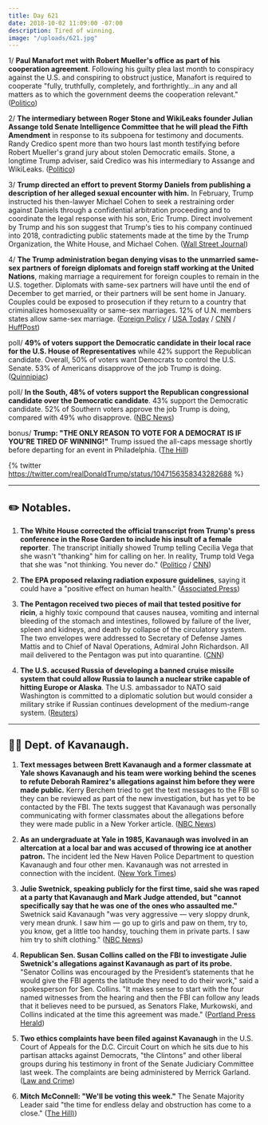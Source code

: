 ```yaml
---
title: Day 621
date: 2018-10-02 11:09:00 -07:00
description: Tired of winning.
image: "/uploads/621.jpg"
---
```


1/ **Paul Manafort met with Robert Mueller's office as part of his cooperation agreement**. Following his guilty plea last month to conspiracy against the U.S. and conspiring to obstruct justice, Manafort is required to cooperate "fully, truthfully, completely, and forthrightly…in any and all matters as to which the government deems the cooperation relevant." ([Politico](https://www.politico.com/story/2018/10/01/paul-manafort-meets-mueller-prosecutors-855388))

2/ **The intermediary between Roger Stone and WikiLeaks founder Julian Assange told Senate Intelligence Committee that he will plead the Fifth Amendment** in response to its subpoena for testimony and documents. Randy Credico spent more than two hours last month testifying before Robert Mueller's grand jury about stolen Democratic emails. Stone, a longtime Trump adviser, said Credico was his intermediary to Assange and WikiLeaks. ([Politico](https://www.politico.com/story/2018/10/01/roger-stone-associate-senate-panel-855644))

3/ **Trump directed an effort to prevent Stormy Daniels from publishing a description of her alleged sexual encounter with him.** In February, Trump instructed his then-lawyer Michael Cohen to seek a restraining order against Daniels through a confidential arbitration proceeding and to coordinate the legal response with his son, Eric Trump. Direct involvement by Trump and his son suggest that Trump's ties to his company continued into 2018, contradicting public statements made at the time by the Trump Organization, the White House, and Michael Cohen. ([Wall Street Journal](https://www.wsj.com/articles/trump-directed-legal-action-to-enforce-stormy-danielss-hush-agreement-1538478000))

4/ **The Trump administration began denying visas to the unmarried same-sex partners of foreign diplomats and foreign staff working at the United Nations**, making marriage a requirement for foreign couples to remain in the U.S. together. Diplomats with same-sex partners will have until the end of December to get married, or their partners will be sent home in January. Couples could be exposed to prosecution if they return to a country that criminalizes homosexuality or same-sex marriages. 12% of U.N. members states allow same-sex marriage. ([Foreign Policy](https://foreignpolicy.com/2018/10/01/trump-administration-to-deny-visas-to-same-sex-partners-of-diplomats-un-officials-gay-lgbt/) / [USA Today](https://www.usatoday.com/story/news/world/2018/10/02/trump-halts-visas-same-sex-partners-diplomats-un-employees/1495218002/) / [CNN](https://www.cnn.com/2018/10/02/politics/same-sex-couples-diplomatic-visas/index.html) / [HuffPost](https://www.huffingtonpost.com/entry/trump-administration-visas-same-sex-couples-diplomats_us_5bb34f73e4b0ba8bb210e450))

poll/ **49% of voters support the Democratic candidate in their local race for the U.S. House of Representatives** while 42% support the Republican candidate. Overall, 50% of voters want Democrats to control the U.S. Senate. 53% of Americans disapprove of the job Trump is doing. ([Quinnipiac](https://poll.qu.edu/national/release-detail?ReleaseID=2575))

poll/ **In the South, 48% of voters support the Republican congressional candidate over the Democratic candidate**. 43% support the Democratic candidate. 52% of Southern voters approve the job Trump is doing, compared with 49% who disapprove. ([NBC News](https://www.nbcnews.com/politics/congress/nbc-news-poll-south-leans-republican-midterms-n915486))

bonus/ **Trump: "THE ONLY REASON TO VOTE FOR A DEMOCRAT IS IF YOU'RE TIRED OF WINNING!"** Trump issued the all-caps message shortly before departing for an event in Philadelphia. ([The Hill](https://thehill.com/homenews/administration/409474-trump-says-only-reason-to-vote-democrat-is-if-youre-tired-of-winning))

{% twitter https://twitter.com/realDonaldTrump/status/1047156358343282688 %}

---

## ✏️ Notables.

1. **The White House corrected the official transcript from Trump's press conference in the Rose Garden to include his insult of a female reporter**. The transcript initially showed Trump telling Cecilia Vega that she wasn't "thanking" him for calling on her. In reality, Trump told Vega that she was "not thinking. You never do." ([Politico](https://www.politico.com/story/2018/10/02/white-house-trump-transcript-reporter-860406) / [CNN](https://www.cnn.com/2018/10/02/politics/white-house-transcript-thinking-thanking-trump/index.html))

2. **The EPA proposed relaxing radiation exposure guidelines**, saying it could have a "positive effect on human health." ([Associated Press](https://apnews.com/6a573b6b020e453c90ecd5e84aa23f57))

3. **The Pentagon received two pieces of mail that tested positive for ricin**, a highly toxic compound that causes nausea, vomiting and internal bleeding of the stomach and intestines, followed by failure of the liver, spleen and kidneys, and death by collapse of the circulatory system. The two envelopes were addressed to Secretary of Defense James Mattis and to Chief of Naval Operations, Admiral John Richardson. All mail delivered to the Pentagon was put into quarantine. ([CNN](https://www.cnn.com/2018/10/02/politics/pentagon-ricin-mail/index.html))

4. **The U.S. accused Russia of developing a banned cruise missile system that could allow Russia to launch a nuclear strike capable of hitting Europe or Alaska**. The  U.S. ambassador to NATO said Washington is committed to a diplomatic solution but would consider a military strike if Russian continues development of the medium-range system. ([Reuters](https://www.reuters.com/article/us-usa-nuclear-russia/u-s-would-destroy-banned-russian-warheads-if-necessary-nato-envoy-idUSKCN1MC1J6))

---

## 👨‍⚖️ Dept. of Kavanaugh.

1. **Text messages between Brett Kavanaugh and a former classmate at Yale shows Kavanaugh and his team were working behind the scenes to refute Deborah Ramirez's allegations against him before they were made public.** Kerry Berchem tried to get the text messages to the FBI so they can be reviewed as part of the new investigation, but has yet to be contacted by the FBI. The texts suggest that Kavanaugh was personally communicating with former classmates about the allegations before they were made public in a New Yorker article. ([NBC News](https://www.nbcnews.com/politics/supreme-court/mutual-friend-ramirez-kavanaugh-anxious-come-forward-evidence-n915566))

2. **As an undergraduate at Yale in 1985, Kavanaugh was involved in an altercation at a local bar and was accused of throwing ice at another patron.** The incident led the New Haven Police Department to question Kavanaugh and four other men. Kavanaugh was not arrested in connection with the incident. ([New York Times](https://www.nytimes.com/2018/10/01/us/politics/kavanaugh-bar-fight.html))

3. **Julie Swetnick, speaking publicly for the first time, said she was raped at a party that Kavanaugh and Mark Judge attended, but "cannot specifically say that he was one of the ones who assaulted me."** Swetnick said Kavanaugh "was very aggressive — very sloppy drunk, very mean drunk. I saw him — go up to girls and paw on them, try to, you know, get a little too handsy, touching them in private parts. I saw him try to shift clothing." ([NBC News](https://www.nbcnews.com/politics/supreme-court/kavanaugh-accuser-julie-swetnick-speaks-out-sexual-abuse-allegations-n915641))

4. **Republican Sen. Susan Collins called on the FBI to investigate Julie Swetnick's allegations against Kavanaugh as part of its probe.** "Senator Collins was encouraged by the President’s statements that he would give the FBI agents the latitude they need to do their work," said a spokesperson for Sen. Collins. "It makes sense to start with the four named witnesses from the hearing and then the FBI can follow any leads that it believes need to be pursued, as Senators Flake, Murkowski, and Collins indicated at the time this agreement was made." ([Portland Press Herald](https://www.pressherald.com/2018/10/01/sen-collins-wants-swetnick-interviewed-as-part-of-broader-investigation-into-kavanaugh/))

5. **Two ethics complaints have been filed against Kavanaugh** in the U.S. Court of Appeals for the D.C. Circuit Court on which he sits due to his partisan attacks against Democrats, "the Clintons" and other liberal groups during his testimony in front of the Senate Judiciary Committee last week. The complaints are being administered by Merrick Garland. ([Law and Crime](https://lawandcrime.com/high-profile/brett-kavanaugh-slapped-with-two-official-ethics-complaints-in-d-c-circuit-court/))

6. **Mitch McConnell: "We'll be voting this week."** The Senate Majority Leader said "the time for endless delay and obstruction has come to a close." ([The Hill)](https://thehill.com/homenews/senate/409340-mcconnell-senate-will-hold-kavanaugh-vote-this-week))
